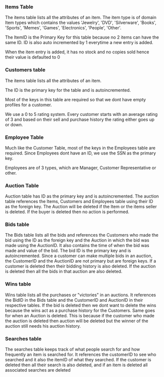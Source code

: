 ### Items Table

The items table lists all the attributes of an item. The item type is of domain Item types which contains the values 'Jewelry', 'DVD', 'Silverware', 'Books', 'Sports', 'Memes', 'Games', 'Electronics', 'People', 'Other'.

The ItemID is the Primary Key for this table because no 2 items can have the same ID. ID is also auto incremented by 1 everytime a new entry is added.

When the item entry is added, it has no stock and no copies sold hence their value is defaulted to 0

### Customers table

The items table lists all the attributes of an item.

The ID is the primary key for the table and is autoincremented.

Most of the keys in this table are required so that we dont have empty profiles for a customer.

We use a 0 to 5 rating system. Every customer starts with an average rating of 3 and based on their sell and purchase history the rating either goes up or down.

### Employee Table

Much like the Customer Table, most of the keys in the Employees table are required. Since Employees dont have an ID, we use the SSN as the primary key.

Employees are of 3 types, which are Manager, Customer Representative or other.

### Auction Table

Auction table has ID as the primary key and is autoincremented.
The auction table references the Items, Customers and Employees table using their ID as the foreign key.
The Auction will be deleted if the Item or the items seller is deleted.
If the buyer is deleted then no action is performed.

### Bids table

The Bids table lists all the bids and references the Customers who made the bid using the ID as the foreign key and the Auction in which the bid was made using the AuctionID. It also contains the time of when the bid was made and value of the bid. The bid ID is the primary key and is autoincremented. Since a customer can make multiple bids in an auction, the CustomerID and the AuctionID are not primary but are foreign keys.
If a customer is deleted then their bidding history is also deleted.
If the auction is deleted then all the bids in that auction are also deleted.

### Wins table

Wins table lists all the purchases or "victories" in an auctions. It references the BidID in the Bids table and the CustomerID and AuctionID in their respective tables.
If the bid is deleted then we dont want to delete the wins because the wins act as a purchase history for the Customers. Same goes for when an Auction is deleted. This is because if the customer who made the auction is deleted then auction will be deleted but the winner of the auction still needs his auction history.

### Searches table

The searches table keeps track of what people search for and how frequently an item is searched for.
It references the customerID to see who searched and it also the itemID of what they searched.
If the customer is deleted then all their search is also deleted, and if an item is deleted all associated searches are deleted
